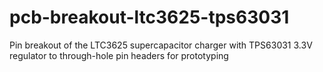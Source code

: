 # pcb-breakout-ltc3625-tps63031
Pin breakout of the LTC3625 supercapacitor charger with TPS63031 3.3V regulator to through-hole pin headers for prototyping

